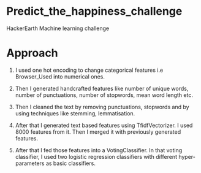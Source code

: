 # Predict_the_happiness_challenge
HackerEarth Machine learning challenge

# Approach

1. I used one hot encoding to change categorical features i.e Browser_Used into numerical ones.
 
2. Then I generated handcrafted features like number of unique words, number of punctuations, number of stopwords, mean word length etc.

3. Then I cleaned the text by removing punctuations, stopwords and by using techniques like stemming, lemmatisation.

4. After that I generated text based features using TfidfVectorizer. I used 8000 features from it. Then I merged it with previously generated features.

5. After that I fed those features into a VotingClassifier. In that voting classifier, I used two logistic regression classifiers with different hyper-parameters as basic classifiers. 
 
